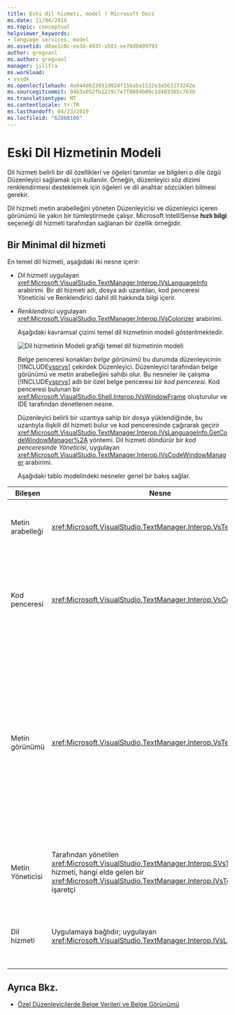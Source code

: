 ```yaml
---
title: Eski dil hizmeti, model | Microsoft Docs
ms.date: 11/04/2016
ms.topic: conceptual
helpviewer_keywords:
- language services, model
ms.assetid: d8ae1c0c-ee3d-4937-a581-ee78d0499793
author: gregvanl
ms.author: gregvanl
manager: jillfra
ms.workload:
- vssdk
ms.openlocfilehash: 4a044d623931d024f15baba1532e3a563273242e
ms.sourcegitcommit: 94b3a052fb1229c7e7f8804b09c1d403385c7630
ms.translationtype: MT
ms.contentlocale: tr-TR
ms.lasthandoff: 04/23/2019
ms.locfileid: "62860106"
---
```

# <a name="model-of-a-legacy-language-service"></a>Eski Dil Hizmetinin Modeli
Dil hizmeti belirli bir dil özellikleri ve öğeleri tanımlar ve bilgileri o dile özgü Düzenleyici sağlamak için kullanılır. Örneğin, düzenleyici söz dizimi renklendirmesi desteklemek için öğeleri ve dil anahtar sözcükleri bilmesi gerekir.

 Dil hizmeti metin arabelleğini yöneten Düzenleyicisi ve düzenleyici içeren görünümü ile yakın bir tümleştirmede çalışır. Microsoft IntelliSense **hızlı bilgi** seçeneği dil hizmeti tarafından sağlanan bir özellik örneğidir.

## <a name="a-minimal-language-service"></a>Bir Minimal dil hizmeti
 En temel dil hizmeti, aşağıdaki iki nesne içerir:

- *Dil hizmeti* uygulayan <xref:Microsoft.VisualStudio.TextManager.Interop.IVsLanguageInfo> arabirimi. Bir dil hizmeti adı, dosya adı uzantıları, kod penceresi Yöneticisi ve Renklendirici dahil dil hakkında bilgi içerir.

- *Renklendirici* uygulayan <xref:Microsoft.VisualStudio.TextManager.Interop.IVsColorizer> arabirimi.

  Aşağıdaki kavramsal çizimi temel dil hizmetinin modeli gösterilmektedir.

  ![Dil hizmetinin Modeli grafiği](../../extensibility/media/vslanguageservicemodel.gif "vsLanguageServiceModel") temel dil hizmetinin modeli

  Belge penceresi konakları *belge görünümü* bu durumda düzenleyicinin [!INCLUDE[vsprvs](../../code-quality/includes/vsprvs_md.md)] çekirdek Düzenleyici. Düzenleyici tarafından belge görünümü ve metin arabelleğini sahibi olur. Bu nesneler ile çalışma [!INCLUDE[vsprvs](../../code-quality/includes/vsprvs_md.md)] adlı bir özel belge penceresi bir *kod penceresi*. Kod penceresi bulunan bir <xref:Microsoft.VisualStudio.Shell.Interop.IVsWindowFrame> oluşturulur ve IDE tarafından denetlenen nesne.

  Düzenleyici belirli bir uzantıya sahip bir dosya yüklendiğinde, bu uzantıyla ilişkili dil hizmeti bulur ve kod penceresinde çağırarak geçirir <xref:Microsoft.VisualStudio.TextManager.Interop.IVsLanguageInfo.GetCodeWindowManager%2A> yöntemi. Dil hizmeti döndürür bir *kod penceresinde Yöneticisi*, uygulayan <xref:Microsoft.VisualStudio.TextManager.Interop.IVsCodeWindowManager> arabirimi.

  Aşağıdaki tablo modelindeki nesneler genel bir bakış sağlar.

| Bileşen | Nesne | İşlev |
|------------------| - | - |
| Metin arabelleği | <xref:Microsoft.VisualStudio.TextManager.Interop.VsTextBuffer> | Unicode okuma/yazma metin akışına. Bu, diğer kodlamaları kullanılacak metin için mümkündür. |
| Kod penceresi | <xref:Microsoft.VisualStudio.TextManager.Interop.VsCodeWindow> | Bir veya daha fazla metin görünümlerini içeren bir belge penceresi. Zaman [!INCLUDE[vsprvs](../../code-quality/includes/vsprvs_md.md)] olan çok Belgeli Arabirim (MDI) modunda bir MDI alt kod penceredir. |
| Metin görünümü | <xref:Microsoft.VisualStudio.TextManager.Interop.VsTextView> | Kullanıcının gidin ve klavyeyi ve fareyi kullanarak metin görüntüleme sağlayan bir pencere. Metin görünümü kullanıcı için bir düzenleyici olarak görüntülenir. Metin görünümlerde sıradan Düzenleyici pencerelerini ve çıktı penceresini komut penceresi kullanabilirsiniz. Ayrıca, kod penceresi içinde bir veya daha fazla metin görünümlerini yapılandırabilirsiniz. |
| Metin Yöneticisi | Tarafından yönetilen <xref:Microsoft.VisualStudio.TextManager.Interop.SVsTextManager> hizmeti, hangi elde gelen bir <xref:Microsoft.VisualStudio.TextManager.Interop.IVsTextManager> işaretçi | Daha önce açıklanan tüm bileşenleri tarafından paylaşılan ortak bilgisini tutar bileşeni. |
| Dil hizmeti | Uygulamaya bağlıdır; uygulayan <xref:Microsoft.VisualStudio.TextManager.Interop.IVsLanguageInfo> | Düzenleyici söz dizimi vurgulama, ifade tamamlama ve Ayraç eşleştirme gibi dile özgü bilgiler sağlayan bir nesne. |

## <a name="see-also"></a>Ayrıca Bkz.
- [Özel Düzenleyicilerde Belge Verileri ve Belge Görünümü](../../extensibility/document-data-and-document-view-in-custom-editors.md)